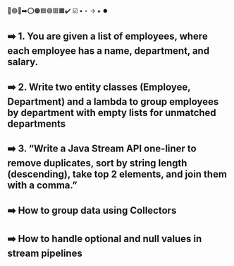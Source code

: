 🔵🟢🔴➡️⭕🟠🟦🟣🟥🟧✔️ ☑️ • ‣ → ⁕ ⏺️

## ➡️ 1. You are given a list of employees, where each employee has a name, department, and salary.

## ➡️ 2. Write two entity classes (Employee, Department) and a lambda to group employees by department with empty lists for unmatched departments

## ➡️ 3. “Write a Java Stream API one-liner to remove duplicates, sort by string length (descending), take top 2 elements, and join them with a comma.”

## ➡️ How to group data using Collectors

## ➡️ How to handle optional and null values in stream pipelines
